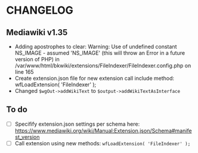 # CHANGELOG

## Mediawiki v1.35

 - Adding apostrophes to clear: Warning: Use of undefined constant NS_IMAGE - assumed 'NS_IMAGE' (this will throw an Error in a future version of PHP) in /var/www/html/bkwiki/extensions/FileIndexer/FileIndexer.config.php on line 165
 - Create extension.json file for new extension call include method: wfLoadExtension( 'FileIndexer' );
 - Changed ``` $wgOut->addWikiText ``` to ```$output->addWikiTextAsInterface```

## To do
 - [ ] Specifify extension.json settings per schema here: https://www.mediawiki.org/wiki/Manual:Extension.json/Schema#manifest_version
 - [ ] Call extension using new methods: ``` wfLoadExtension( 'FileIndexer' ); ```

